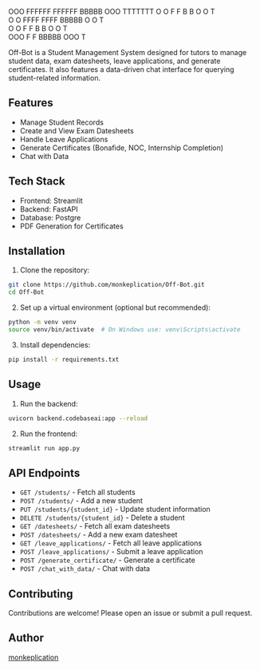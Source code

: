    OOO   FFFFFF  FFFFFF     BBBBB   OOO   TTTTTTT
  O   O  F       F          B    B O   O     T   
  O   O  FFFF    FFFF       BBBBB  O   O     T   
  O   O  F       F          B    B O   O     T   
   OOO   F       F          BBBBB   OOO      T   


Off-Bot is a Student Management System designed for tutors to manage student data, exam datesheets, leave applications, and generate certificates. It also features a data-driven chat interface for querying student-related information.

## Features
- Manage Student Records
- Create and View Exam Datesheets
- Handle Leave Applications
- Generate Certificates (Bonafide, NOC, Internship Completion)
- Chat with Data

## Tech Stack
- Frontend: Streamlit
- Backend: FastAPI
- Database: Postgre
- PDF Generation for Certificates

## Installation

1. Clone the repository:
```bash
git clone https://github.com/monkeplication/Off-Bot.git
cd Off-Bot
```

2. Set up a virtual environment (optional but recommended):
```bash
python -m venv venv
source venv/bin/activate  # On Windows use: venv\Scripts\activate
```

3. Install dependencies:
```bash
pip install -r requirements.txt
```

## Usage

1. Run the backend:
```bash
uvicorn backend.codebaseai:app --reload
```

2. Run the frontend:
```bash
streamlit run app.py
```

## API Endpoints
- `GET /students/` - Fetch all students
- `POST /students/` - Add a new student
- `PUT /students/{student_id}` - Update student information
- `DELETE /students/{student_id}` - Delete a student
- `GET /datesheets/` - Fetch all exam datesheets
- `POST /datesheets/` - Add a new exam datesheet
- `GET /leave_applications/` - Fetch all leave applications
- `POST /leave_applications/` - Submit a leave application
- `POST /generate_certificate/` - Generate a certificate
- `POST /chat_with_data/` - Chat with data

## Contributing
Contributions are welcome! Please open an issue or submit a pull request.

## Author
[monkeplication](https://github.com/monkeplication)
